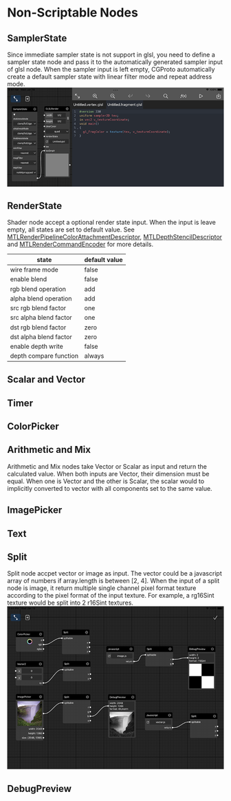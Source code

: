 # Non-Scriptable Nodes

## SamplerState
Since immediate sampler state is not support in glsl, you need to define a sampler state node and pass it to the automatically generated sampler input of glsl node. When the sampler input is left empty, CGProto automatically create a default sampler state with linear filter mode and repeat address mode.
![](_assets/2.png)

## RenderState
Shader node accept a optional render state input. When the input is leave empty, all states are set to default value. See [MTLRenderPipelineColorAttachmentDescriptor](https://developer.apple.com/documentation/metal/mtlrenderpipelinecolorattachmentdescriptor), [MTLDepthStencilDescriptor](https://developer.apple.com/documentation/metal/mtldepthstencildescriptor/) and [MTLRenderCommandEncoder](https://developer.apple.com/documentation/metal/mtlrendercommandencoder/1516029-settrianglefillmode/) for more details. 

|  state | default value
| ---- | ---- |
| wire frame mode | false
| enable blend | false
| rgb blend operation | add
| alpha blend operation | add
| src rgb blend factor | one
| src alpha blend factor | one
| dst rgb blend factor | zero
| dst alpha blend factor | zero
| enable depth write | false
| depth compare function | always

## Scalar and Vector

## Timer
## ColorPicker
## Arithmetic and Mix
Arithmetic and Mix nodes take Vector or Scalar as input and return the calculated value. When both inputs are Vector, their dimension must be equal. When one is Vector and the other is Scalar, the scalar would to implicitly converted to vector with all components set to the same value. 

## ImagePicker
## Text
## Split
Split node accpet vector or image as input. The vector could be a javascript array of numbers if array.length is between [2, 4]. When the input of a split node is image, it return multiple single channel pixel format texture according to the pixel format of the input texture. For example, a rg16Sint texture would be split into 2 r16Sint textures.
![](_assets/3.png)
## DebugPreview

